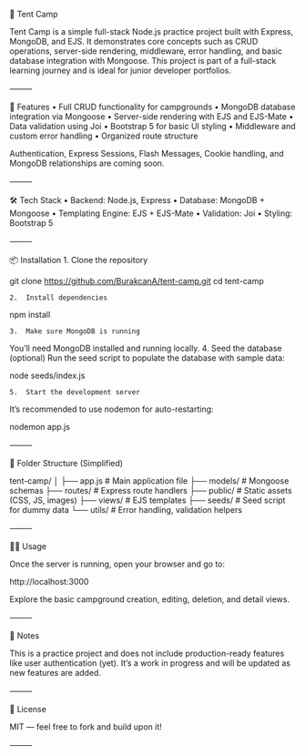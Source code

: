 🎪 Tent Camp

Tent Camp is a simple full-stack Node.js practice project built with Express, MongoDB, and EJS. It demonstrates core concepts such as CRUD operations, server-side rendering, middleware, error handling, and basic database integration with Mongoose. This project is part of a full-stack learning journey and is ideal for junior developer portfolios.

⸻

🚀 Features
	•	Full CRUD functionality for campgrounds
	•	MongoDB database integration via Mongoose
	•	Server-side rendering with EJS and EJS-Mate
	•	Data validation using Joi
	•	Bootstrap 5 for basic UI styling
	•	Middleware and custom error handling
	•	Organized route structure

Authentication, Express Sessions, Flash Messages, Cookie handling, and MongoDB relationships are coming soon.

⸻

🛠️ Tech Stack
	•	Backend: Node.js, Express
	•	Database: MongoDB + Mongoose
	•	Templating Engine: EJS + EJS-Mate
	•	Validation: Joi
	•	Styling: Bootstrap 5

⸻

📦 Installation
	1.	Clone the repository

git clone https://github.com/BurakcanA/tent-camp.git
cd tent-camp


	2.	Install dependencies

npm install


	3.	Make sure MongoDB is running
You’ll need MongoDB installed and running locally.
	4.	Seed the database (optional)
Run the seed script to populate the database with sample data:

node seeds/index.js


	5.	Start the development server
It’s recommended to use nodemon for auto-restarting:

nodemon app.js



⸻

📂 Folder Structure (Simplified)

tent-camp/
│
├── app.js                 # Main application file
├── models/                # Mongoose schemas
├── routes/                # Express route handlers
├── public/                # Static assets (CSS, JS, images)
├── views/                 # EJS templates
├── seeds/                 # Seed script for dummy data
└── utils/                 # Error handling, validation helpers


⸻

👨‍💻 Usage

Once the server is running, open your browser and go to:

http://localhost:3000

Explore the basic campground creation, editing, deletion, and detail views.

⸻

📌 Notes

This is a practice project and does not include production-ready features like user authentication (yet). It’s a work in progress and will be updated as new features are added.

⸻

📜 License

MIT — feel free to fork and build upon it!

⸻
